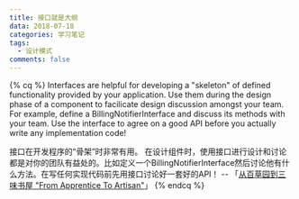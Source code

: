 ```yaml
---
title: 接口就是大纲
data: 2018-07-18
categories: 学习笔记
tags:
  - 设计模式
comments: false
---
```

{% cq %}
Interfaces are helpful for developing a "skeleton" of defined functionality provided by your application. Use them during the design phase of a component to facilicate design discussion amongst your team. For example, define a BillingNotifierInterface and discuss its methods with your team. Use the interface to agree on a good API before you actually write any implementation code!

接口在开发程序的“骨架”时非常有用。 在设计组件时，使用接口进行设计和讨论都是对你的团队有益处的。比如定义一个BillingNotifierInterface然后讨论他有什么方法。在写任何实现代码前先用接口讨论好一套好的API！
-- 「[从百草园到三味书屋 "From Apprentice To Artisan"](https://my.oschina.net/zgldh/blog/389246)」
{% endcq %}